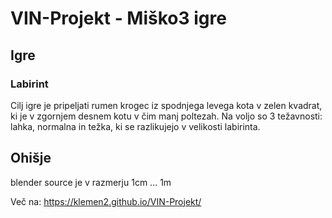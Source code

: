 # VIN-Projekt - Miško3 igre
## Igre
### Labirint
Cilj igre je pripeljati rumen krogec iz spodnjega levega kota v zelen kvadrat, ki je v zgornjem desnem kotu v čim manj poltezah.
Na voljo so 3 težavnosti: lahka, normalna in težka, ki se razlikujejo v velikosti labirinta.

## Ohišje
blender source je v razmerju 1cm ... 1m

Več na: <a href="https://klemen2.github.io/VIN-Projekt/">https://klemen2.github.io/VIN-Projekt/</a>
